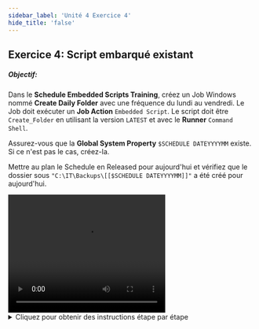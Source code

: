 ```yaml
---
sidebar_label: 'Unité 4 Exercice 4'
hide_title: 'false'
---
```


## Exercice 4: Script embarqué existant

##### Objectif:

Dans le **Schedule Embedded Scripts Training**, créez un Job Windows nommé **Create Daily Folder** avec une fréquence du lundi au vendredi. Le Job doit exécuter un **Job Action** ```Embedded Script```. Le script doit être ```Create_Folder``` en utilisant la version ```LATEST``` et avec le **Runner** ```Command Shell```.

Assurez-vous que la **Global System Property** ```$SCHEDULE DATEYYYYMM``` existe. Si ce n'est pas le cas, créez-la.

Mettre au plan le Schedule en Released pour aujourd'hui et vérifiez que le dossier sous ```"C:\IT\Backups\[[$SCHEDULE DATEYYYYMM]]"``` a été créé pour aujourd'hui.


<div>
<video width="320" height="240" controls>
  <source src="videobasic/U4E4.mp4" type="video/mp4"></source>
Your browser does not support the video tag.
</video>
</div>

<details>

<summary>Cliquez pour obtenir des instructions étape par étape</summary>

1. Sous le menu Scripts, double-cliquez sur **Repository**.
2. Double-cliquez sur le script **Create Folder**. 
3. Double-cliquez sur la **dernière version** du script.
4. Le contenu des scripts sera affiché. Ce script vérifie si un dossier existe. S'il existe déjà, il sort sans rien faire. S'il n'existe pas, il créera le dossier.
5. Cliquez sur **Annuler** puis sur **Fermer**.
6. Fermez l'onglet **Script Repository**.
7. Sous le menu Administration, double-cliquez sur **Job Master**.
8. Dans la liste déroulante Schedule, sélectionnez **Embedded Scripts Training**.
9. Cliquez sur le bouton **Ajouter** dans la barre d'outils Job Master.
10. Dans la zone de texte **Nom**, entrez ```Create Daily Folder```.
11. Dans la liste déroulante Type de Job, sélectionnez **Windows**.
12. Dans la liste déroulante Machine Primaire, sélectionnez **SMATraining**.
13. Dans la liste déroulante Job Action, sélectionnez **Embedded Script**.
14. Dans le menu déroulant User ID, sélectionnez **SMATRAINING\SMAUSER**.
15. Dans la liste déroulante Script, sélectionnez le fichier **Create_Folder**.
16. Laissez la version comme **LATEST**.
17. Dans le menu déroulant Runner, sélectionnez **Command Shell**.
18. Dans la zone de texte Arguments, tapez ce qui suit :
```
"C:\IT\Backups\[[$SCHEDULE DATEYYYYMM]]"
```
19. Cliquez sur le bouton **Sauvegarder**.
20. Donnez au Job une fréquence de ```Mon-Fri-N```.
21. Ajoutez de la documentation, puis fermez le Job Master.
22. En dehors d'OpCon, vérifiez que le dossier suivant n'existe pas :
```
"C:\IT\Backups\[[$SCHEDULE DATEYYYYMM]]"
```
(```$SCHEDULE DATEYYYYMM``` fait référence au mois et année en cours)

23. Revenez à Enterprise Manager et Mettre au plan le **Schedule Embedded Scripts Training** en **Released** pour aujourd'hui.
24. Une fois le Job terminée, vérifiez que le dossier a été créé.

</details>
